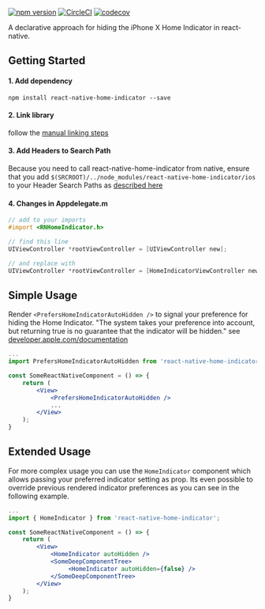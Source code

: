 [![npm version](https://badge.fury.io/js/react-native-home-indicator.svg)](https://badge.fury.io/js/react-native-home-indicator)
[![CircleCI](https://circleci.com/gh/flowkey/react-native-home-indicator.svg?style=svg)](https://circleci.com/gh/flowkey/react-native-home-indicator)
[![codecov](https://codecov.io/gh/flowkey/react-native-home-indicator/branch/master/graph/badge.svg)](https://codecov.io/gh/flowkey/react-native-home-indicator)

A declarative approach for hiding the iPhone X Home Indicator in react-native.

## Getting Started

#### 1. Add dependency
`npm install react-native-home-indicator --save`

#### 2. Link library
follow the [manual linking steps](http://facebook.github.io/react-native/docs/linking-libraries-ios.html#manual-linking)

#### 3. Add Headers to Search Path
Because you need to call react-native-home-indicator from native, ensure that you add `$(SRCROOT)/../node_modules/react-native-home-indicator/ios` to your Header Search Paths as [described here](http://facebook.github.io/react-native/docs/linking-libraries-ios.html#step-3)

#### 4. Changes in Appdelegate.m

```objective-c
// add to your imports
#import <RNHomeIndicator.h>
```

```objective-c
// find this line
UIViewController *rootViewController = [UIViewController new];
```

```objective-c
// and replace with
UIViewController *rootViewController = [HomeIndicatorViewController new];
```


## Simple Usage

Render `<PrefersHomeIndicatorAutoHidden />` to signal your preference for hiding the Home Indicator. 
"The system takes your preference into account, but returning true is no guarantee that the indicator will be hidden." 
see [developer.apple.com/documentation](https://developer.apple.com/documentation/uikit/uiviewcontroller/2887510-prefershomeindicatorautohidden)

```jsx
...
import PrefersHomeIndicatorAutoHidden from 'react-native-home-indicator';

const SomeReactNativeComponent = () => {
    return (
        <View>
            <PrefersHomeIndicatorAutoHidden />
            ...
        </View>
    );
}
```

## Extended Usage

For more complex usage you can use the `HomeIndicator` component which allows passing your preferred
indicator setting as prop. Its even possible to override previous rendered indicator preferences as
you can see in the following example.

```jsx
...
import { HomeIndicator } from 'react-native-home-indicator';

const SomeReactNativeComponent = () => {
    return (
        <View>
            <HomeIndicator autoHidden />
            <SomeDeepComponentTree>
                 <HomeIndicator autoHidden={false} />
            </SomeDeepComponentTree>
        </View>
    );
}
```
